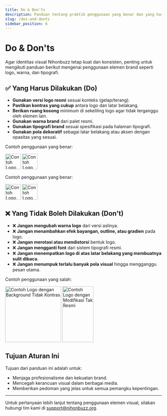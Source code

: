 ```yaml
---
title: Do & Don'ts
description: Panduan tentang praktik penggunaan yang benar dan yang harus dihindari dalam penerapan identitas visual Nihonbuzz.
slug: /dos-and-donts
sidebar_position: 6
---
```


# Do & Don'ts

Agar identitas visual Nihonbuzz tetap kuat dan konsisten, penting untuk mengikuti panduan berikut mengenai penggunaan elemen brand seperti logo, warna, dan tipografi.

## ✅ Yang Harus Dilakukan (Do)

- **Gunakan versi logo resmi** sesuai konteks (gelap/terang).
- **Pastikan kontras yang cukup** antara logo dan latar belakang.
- **Berikan ruang kosong** minimum di sekeliling logo agar tidak terganggu oleh elemen lain.
- **Gunakan warna brand** dari palet resmi.
- **Gunakan tipografi brand** sesuai spesifikasi pada halaman tipografi.
- **Gunakan pola dekoratif** sebagai latar belakang atau aksen dengan opasitas yang sesuai.

Contoh penggunaan yang benar:

<div class="preview-wrapper" style={{ display: 'flex', gap: '1rem', flexWrap: 'wrap' }}>
  <img src="/assets/Company/Nihonbuzz-Logo-Landscape-Light.png" alt="Contoh Logo Valid" height="50" />
  <img src="/assets/Academy/Nihonbuzz-Academy-Light-LS-Regular.png" alt="Contoh Logo Academy Valid" height="50" />
</div>


Contoh penggunaan yang benar:


<div class="preview-wrapper-light" style={{ display: 'flex', gap: '1rem', flexWrap: 'wrap' }}>
  <img src="/assets/Company/Nihonbuzz-Logo-Landscape-Dark.png" alt="Contoh Logo Valid" height="50" />
  <img src="/assets/Academy/Nihonbuzz-Academy-Dark-LS-Regular.png" alt="Contoh Logo Academy Valid" height="50" />
</div>

## ❌ Yang Tidak Boleh Dilakukan (Don't)

- ❌ **Jangan mengubah warna logo** dari versi aslinya.
- ❌ **Jangan menambahkan efek bayangan, outline, atau gradien** pada logo.
- ❌ **Jangan merotasi atau mendistorsi** bentuk logo.
- ❌ **Jangan mengganti font** dari sistem tipografi resmi.
- ❌ **Jangan menempatkan logo di atas latar belakang yang membuatnya sulit dibaca.**
- ❌ **Jangan menumpuk terlalu banyak pola visual** hingga mengganggu pesan utama.

Contoh penggunaan yang salah:

<div class="preview-wrapper" style={{ display: 'flex', gap: '1rem', flexWrap: 'wrap' }}>
  <img src="/assets/Company/Nihonbuzz-Logo-Light.png" style={{ backgroundColor: '#460707ff' }} alt="Contoh Logo dengan Background Tidak Kontras" height="180" />
  <img src="/assets/Company/Nihonbuzz-Logo-Outlined.png" style={{ transform: 'rotate(180deg)' }} alt="Contoh Logo dengan Modifikasi Tak Resmi" height="180" width="100" />
</div>

## Tujuan Aturan Ini

Tujuan dari panduan ini adalah untuk:
- Menjaga profesionalisme dan kekuatan brand.
- Mencegah kerancuan visual dalam berbagai media.
- Memberikan pedoman yang jelas untuk semua pemangku kepentingan.

---

Untuk pertanyaan lebih lanjut tentang penggunaan elemen visual, silakan hubungi tim kami di [support@nihonbuzz.org](/hubungi-kami).
